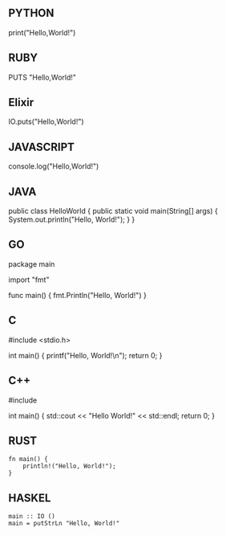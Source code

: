 PYTHON
------

print("Hello,World!")

RUBY
-----

PUTS "Hello,World!"


Elixir
-----

IO.puts("Hello,World!")


JAVASCRIPT
----------

console.log("Hello,World!")


JAVA
----


public class HelloWorld {
    public static void main(String[] args) {
        System.out.println("Hello, World!");
    }
}


GO
---

package main

import "fmt"

func main() {
    fmt.Println("Hello, World!")
}


C
--

#include <stdio.h>

int main() {
    printf("Hello, World!\n");
    return 0;
}

C++
---

#include <iostream>

int main() {
    std::cout << "Hello World!" << std::endl;
    return 0;
}


RUST
---

    fn main() {
        println!("Hello, World!");
    }


HASKEL
------

    main :: IO ()
    main = putStrLn "Hello, World!"


